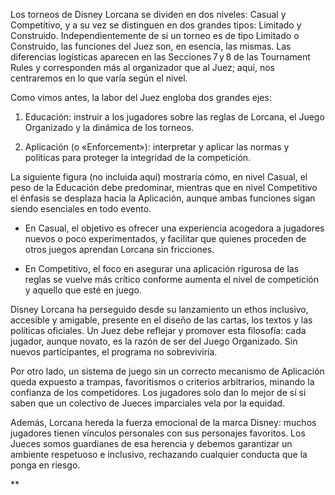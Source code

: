Los torneos de Disney Lorcana se dividen en dos niveles: Casual y Competitivo, y a su vez se distinguen en dos grandes tipos: Limitado y Construido. Independientemente de si un torneo es de tipo Limitado o Construido, las funciones del Juez son, en esencia, las mismas. Las diferencias logísticas aparecen en las Secciones 7 y 8 de las Tournament Rules y corresponden más al organizador que al Juez; aquí, nos centraremos en lo que varía según el nivel.

Como vimos antes, la labor del Juez engloba dos grandes ejes:

1. Educación: instruir a los jugadores sobre las reglas de Lorcana, el Juego Organizado y la dinámica de los torneos.  
      
    
2. Aplicación (o «Enforcement»): interpretar y aplicar las normas y políticas para proteger la integridad de la competición.  
      
    

La siguiente figura (no incluida aquí) mostraría cómo, en nivel Casual, el peso de la Educación debe predominar, mientras que en nivel Competitivo el énfasis se desplaza hacia la Aplicación, aunque ambas funciones sigan siendo esenciales en todo evento.

- En Casual, el objetivo es ofrecer una experiencia acogedora a jugadores nuevos o poco experimentados, y facilitar que quienes proceden de otros juegos aprendan Lorcana sin fricciones.  
      
    
- En Competitivo, el foco en asegurar una aplicación rigurosa de las reglas se vuelve más crítico conforme aumenta el nivel de competición y aquello que esté en juego.  
      
    

Disney Lorcana ha perseguido desde su lanzamiento un ethos inclusivo, accesible y amigable, presente en el diseño de las cartas, los textos y las políticas oficiales. Un Juez debe reflejar y promover esta filosofía: cada jugador, aunque novato, es la razón de ser del Juego Organizado. Sin nuevos participantes, el programa no sobreviviría.

Por otro lado, un sistema de juego sin un correcto mecanismo de Aplicación queda expuesto a trampas, favoritismos o criterios arbitrarios, minando la confianza de los competidores. Los jugadores solo dan lo mejor de sí si saben que un colectivo de Jueces imparciales vela por la equidad.

Además, Lorcana hereda la fuerza emocional de la marca Disney: muchos jugadores tienen vínculos personales con sus personajes favoritos. Los Jueces somos guardianes de esa herencia y debemos garantizar un ambiente respetuoso e inclusivo, rechazando cualquier conducta que la ponga en riesgo.

**